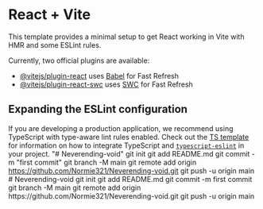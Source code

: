 # React + Vite

This template provides a minimal setup to get React working in Vite with HMR and some ESLint rules.

Currently, two official plugins are available:

- [@vitejs/plugin-react](https://github.com/vitejs/vite-plugin-react/blob/main/packages/plugin-react) uses [Babel](https://babeljs.io/) for Fast Refresh
- [@vitejs/plugin-react-swc](https://github.com/vitejs/vite-plugin-react/blob/main/packages/plugin-react-swc) uses [SWC](https://swc.rs/) for Fast Refresh

## Expanding the ESLint configuration

If you are developing a production application, we recommend using TypeScript with type-aware lint rules enabled. Check out the [TS template](https://github.com/vitejs/vite/tree/main/packages/create-vite/template-react-ts) for information on how to integrate TypeScript and [`typescript-eslint`](https://typescript-eslint.io) in your project.
"# Neverending-void"  git init git add README.md git commit -m "first commit" git branch -M main git remote add origin https://github.com/Normie321/Neverending-void.git git push -u origin main
#   N e v e r e n d i n g - v o i d  
 g i t  
 i n i t  
 g i t  
 a d d  
 R E A D M E . m d  
 g i t  
 c o m m i t  
 - m  
 f i r s t   c o m m i t  
 g i t  
 b r a n c h  
 - M  
 m a i n  
 g i t  
 r e m o t e  
 a d d  
 o r i g i n  
 h t t p s : / / g i t h u b . c o m / N o r m i e 3 2 1 / N e v e r e n d i n g - v o i d . g i t  
 g i t  
 p u s h  
 - u  
 o r i g i n  
 m a i n  
 
